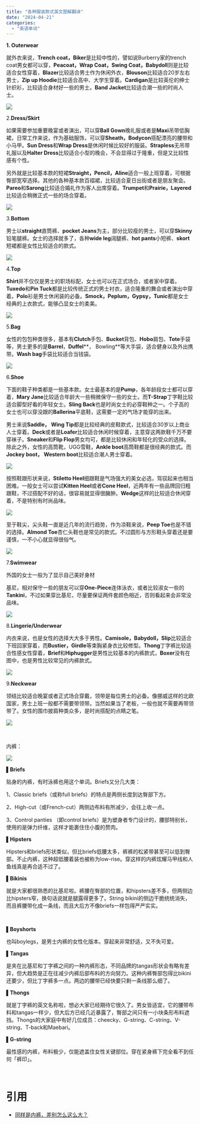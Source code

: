 ```yaml
---
title: "各种服装款式英文图解翻译"
date: "2024-04-21"
categories: 
  - "英语单词"
---
```


**1\. Outerwear**

就外衣来说，**Trench coat，Biker**是比较中性的，譬如说Burberry家的trench coat男女都可以穿，**Peacoat，Wrap Coat，Swing Coat，Babydoll**则是比较适合女性穿着，**Blazer**比较适合男士作为休闲外衣，**Blouson**比较适合20岁左右男士，**Zip up Hoodie**比较适合高中、大学生穿着。**Cardigan**是比较英伦的绅士针织衫，比较适合身材好一些的男士。**Band Jacket**比较适合潮一些的时尚人士。

[![](images/5b501e11a310796d8b4c836c.jpeg)](http://127.0.0.1/?attachment_id=5229)

2.**Dress/Skirt**

如果需要参加重要晚宴或者演出，可以穿**Ball Gown**晚礼服或者是**Maxi**吊带低胸裙，日常工作来说，作为基础服饰，可以穿**Sheath，Bodycon**搭配漂亮的腰带和小马甲。**Sun Dress**和**Wrap Dress**是休闲时候比较好的服装。**Strapless**无吊带礼服以及**Halter Dress**比较适合小型的晚会，不会显得过于隆重，但是又比较性感有个性。

另外就是比较基本款的短裙**Straight，Pencil，Aline**适合一般上班穿着，可根据臀部宽窄选择。其他的各种基本款百褶裙，比较适合夏日出街或者是朋友聚会。**Pareo**和**Sarong**比较适合婚礼作为客人出席穿着。**Trumpet**和**Prairie，Layered**比较适合稍微正式一些的场合穿着。

[![](images/5b501e11a310796d8b4c836e.jpeg)](http://127.0.0.1/?attachment_id=5230)

3.**Bottom**

男士以**straight**直筒裤、**pocket Jeans**为主，部分比较瘦的男士，可以穿**Skinny**铅笔腿裤。女士的选择就多了，各种**wide leg**阔腿裤、**hot pants**小短裤、**skort**短裙都是女性比较适合的款式。

[![](images/5b501e11a310796d8b4c8370.jpeg)](http://127.0.0.1/?attachment_id=5231)

4.**Top**

**Shirt**并不仅仅是男士的职场标配，女士也可以在正式场合，或者家中穿着。**Tuxedo**和**Pin Tuck**都是比较传统正式的男士衬衣，适合隆重的舞会或者演出中穿着。**Polo**衫是男士休闲装的必备。**Smock，Peplum，Gypsy，Tunic**都是女士经典的上衣款式，能够凸显女士的柔美。

[![](images/5b501e11a310796d8b4c8372.jpeg)](http://127.0.0.1/?attachment_id=5232)

5.**Bag**

女性的包包种类很多，基本有**Clutch**手包、**Bucket**背包、**Hobo**肩包、**Tote**手袋等，男士更多的是**Barrel**，**Duffel****， Bowling**等大手袋，适合健身以及外出携带。**Wash bag**手袋比较适合当钱袋。

[![](images/5b501e11a310796d8b4c8374.jpeg)](http://127.0.0.1/?attachment_id=5233)

6.**Shoe**

下面的鞋子种类都是一些基本款。女士最基本的是**Pump**，各年龄段女士都可以穿着，**Mary Jane**比较适合年龄大一些稍微保守一些的女士。而**T-Strap**丁字鞋比较适合脚型好看的年轻女士。**Sling Back**也是时尚女士的必穿鞋种之一。个子高的女士也可以穿没跟的**Ballerina**平底鞋，这需要一定的气场才能穿的出来。

男士来说**Saddle， Wing Tip**都是比较经典的皮鞋款式，比较适合30岁以上商业人士穿着。**Deck**或者是**Loafer**比较适合休闲时候穿着，主意穿这两款鞋千万不要穿袜子。**Sneaker**和**Flip Flop**男女均可，都是比较休闲和年轻化的受众的选择。除此之外，女性的高筒靴，UGG雪鞋，**Ankle boot**高筒鞋都是很经典的款式。而**Jockey boot， Western boot**比较适合潮人男士穿着。

[![](images/5b501e11a310796d8b4c8376.jpeg)](http://127.0.0.1/?attachment_id=5234)

按照鞋跟形状来说，**Stiletto Heel**细跟鞋是气场强大的美女必选，驾驭起来也相当困难。一般女士可以尝试**Kitten Heel**或者**Cone Heel**，近两年有一些品牌回归粗跟鞋，不过搭配不好的话，很容易就显得很臃肿。**Wedge**这样的比较适合休闲穿着，不是特别有时尚品味。

[![](images/5b501e11a310796d8b4c8378.jpeg)](http://127.0.0.1/?attachment_id=5235)

至于鞋尖，尖头鞋一直是近几年的流行趋势，作为凉鞋来说，**Peep Toe**也是不错的选择。**Almond Toe**杏仁头鞋也是常见的款式。不过圆形与方形鞋头穿着还是要谨慎，一不小心就显得很俗气。

[![](images/5b501e11a310796d8b4c837a.jpeg)](http://127.0.0.1/?attachment_id=5236)

7.**Swimwear**

外国的女士一般为了显示自己美好身材

基尼，相对保守一些的朋友可以穿**One-Piece**连体泳衣，或者比较淑女一些的**Tankini**，不过如果穿比基尼，尽量要保证两件套颜色相近，否则看起来会非常没品味。

[![](images/5b501e11a310796d8b4c837c-1.jpeg)](http://127.0.0.1/?attachment_id=5237)

8.**Lingerie/Underwear**

内衣来说，也是女性的选择大大多于男性。**Camisole，Babydoll，Slip**比较适合下班回家穿着，而**Bustier，Girdle**等束胸紧身衣比较修型。**Thong**丁字裤比较适合性感女性穿着，**Brief**和**Hiphugger**是男性比较基本的内裤款式，**Boxer**没有在图中，也是男性比较常见的内裤款式。

[![](images/5b501e11a310796d8b4c837e.jpeg)](http://127.0.0.1/?attachment_id=5238)

9.**Neckwear**

领结比较适合晚宴或者正式场合穿戴，领带是每位男士的必备。像挪威这样的北欧国家，男士上班一般都不需要带领带。当然如果当了老板，一般也就不需要再带领带了。女性的围巾披肩种类众多，是时尚搭配的点睛之笔。

[![](images/5b501e11a310796d8b4c8380.jpeg)](http://127.0.0.1/?attachment_id=5239)

 

内裤：

[![](images/j5sy8l7a.png)](http://127.0.0.1/?attachment_id=5309)

**▌Briefs**

贴身的内裤，有时泳裤也用这个单词。Briefs又分几大类：

1、Classic briefs（或称full briefs）的特点是两侧长度到达臀部下方。

2、High-cut（或French-cut）两侧边布料有所减少，会往上收一点。

3、Control panties （即control briefs）是为塑身者专门设计的，腰部特别长，使用的是弹力纤维，这样才能裹住住小腹的赘肉。

**▌Hipsters**

Hipsters和briefs形状类似，但比briefs低腰太多，裤裤的松紧带甚至可以低到臀部。不止内裤，这种超低腰着装也被称为low-rise。穿这样的内裤炫耀马甲线和人鱼线真是再合适不过了。

**▌Bikinis**

就是大家都很熟悉的比基尼啦。裤腰在臀部的位置，和hipsters差不多，但两侧边比hipsters窄，换句话说就是腿露得更多了。String bikini的侧边干脆统统消失，而且裤腰带化成一条线，而且大后方不像briefs一样包得严严实实。

 

**▌Boyshorts**

也叫boylegs，是男士内裤的女性化版本。穿起来非常舒适，又不失可爱。

**▌Tangas**

是夹在比基尼和丁字裤之间的一种内裤形态，不同品牌的tangas形状会有略有差异，但大趋势是正在往减少内裤后部布料的方向努力。这种内裤臀部包得比bikini还要少，但比丁字裤多一点。两边的腰带已经快要只剩一条线那么细了。

**▌Thongs**

就是丁字裤的英文名称啦，想必大家已经期待它很久了。男女皆适宜，它的腰带布料和tangas一样少，但大后方已经几近暴露了，臀部之间只有一小块条形布料遮挡。Thongs的大家庭中有好几位成员：cheecky、G-string、C-string、V-string、T-back和Maebari。

**▌G-string**

最性感的内裤，布料极少，仅能遮盖住女性关键部位。穿在紧身裤下完全看不到任何「裤印」。

 

# 引用

- [同样是内裤，差别怎么这么大？](https://www.sohu.com/a/58708084_313701)
